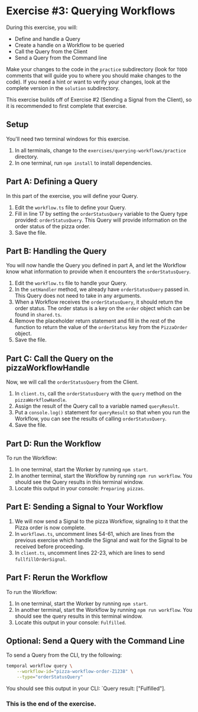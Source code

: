 # Exercise #3: Querying Workflows

During this exercise, you will:

- Define and handle a Query
- Create a handle on a Workflow to be queried
- Call the Query from the Client
- Send a Query from the Command line

Make your changes to the code in the `practice` subdirectory (look for
`TODO` comments that will guide you to where you should make changes to
the code). If you need a hint or want to verify your changes, look at
the complete version in the `solution` subdirectory.

This exercise builds off of Exercise #2 (Sending a Signal from the Client), so it is recommended to first complete that exercise.

## Setup

You'll need two terminal windows for this exercise.

1. In all terminals, change to the `exercises/querying-workflows/practice` directory.
2. In one terminal, run `npm install` to install dependencies.

## Part A: Defining a Query

In this part of the exercise, you will define your Query.

1. Edit the `workflow.ts` file to define your Query. 
2. Fill in line 17 by setting the `orderStatusQuery` variable to the Query type provided: `orderStatusQuery`. This Query will provide information on the order status of the pizza order.
3. Save the file.

## Part B: Handling the Query

You will now handle the Query you defined in part A, and let the Workflow know what information to provide when it encounters the `orderStatusQuery`.

1. Edit the `workflow.ts` file to handle your Query. 
2. In the `setHandler` method, we already have `orderStatusQuery` passed in. This Query does not need to take in any arguments.
3. When a Workflow receives the `orderStatusQuery`, it should return the order status. The order status is a key on the `order` object which can be found in `shared.ts`.
4. Remove the placeholder return statement and fill in the rest of the function to return the value of the `orderStatus` key from the `PizzaOrder` object. 
5. Save the file.

## Part C: Call the Query on the pizzaWorkflowHandle

Now, we will call the `orderStatusQuery` from the Client.

1. In `client.ts`, call the `orderStatusQuery` with the `query` method on the `pizzaWorkflowHandle`. 
2. Assign the result of the Query call to a variable named `queryResult`.
3. Put a `console.log()` statement for `queryResult` so that when you run the Workflow, you can see the results of calling `orderStatusQuery`.
4. Save the file.

## Part D: Run the Workflow

To run the Workflow:

1. In one terminal, start the Worker by running `npm start`.
2. In another terminal, start the Workflow by running `npm run workflow`. You should see the Query results in this terminal window.
3. Locate this output in your console: `Preparing pizzas`.

## Part E: Sending a Signal to Your Workflow

1. We will now send a Signal to the pizza Workflow, signaling to it that the Pizza order is now complete.
2. In `workflows.ts`, uncomment lines 54-61, which are lines from the previous exercise which handle the Signal and wait for the Signal to be received before proceeding.
3. In `client.ts`, uncomment lines 22-23, which are lines to send `fullfillOrderSignal`. 

## Part F: Rerun the Workflow

To run the Workflow:

1. In one terminal, start the Worker by running `npm start`.
2. In another terminal, start the Workflow by running `npm run workflow`. You should see the query results in this terminal window.
3. Locate this output in your console: `Fulfilled`.

## Optional: Send a Query with the Command Line

To send a Query from the CLI, try the following:

```bash
temporal workflow query \
    --workflow-id="pizza-workflow-order-Z1238" \
    --type="orderStatusQuery"
```

You should see this output in your CLI: `Query result:
["Fulfilled"].

### This is the end of the exercise.
